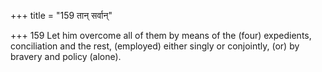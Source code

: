 +++
title = "159 तान् सर्वान्"

+++
159	Let him overcome all of them by means of the (four) expedients, conciliation and the rest, (employed) either singly or conjointly, (or) by bravery and policy (alone).